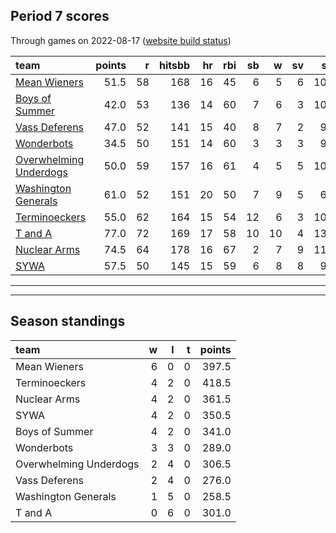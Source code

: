 

## Period 7 scores

Through games on 2022-08-17 ([website build status](https://github.com/brian-bot/pl-site/actions))


|team                                              | points|  r| hitsbb| hr| rbi| sb|  w| sv|  so|   era|  whip|
|:-------------------------------------------------|------:|--:|------:|--:|---:|--:|--:|--:|---:|-----:|-----:|
|[Mean Wieners](./meanwieners)                     |   51.5| 58|    168| 16|  45|  6|  5|  6| 100| 3.560| 1.176|
|[Boys of Summer](./boysofsummer)                  |   42.0| 53|    136| 14|  60|  7|  6|  3| 108| 3.621| 1.181|
|[Vass Deferens](./vassdeferens)                   |   47.0| 52|    141| 15|  40|  8|  7|  2|  97| 2.671| 1.007|
|[Wonderbots](./wonderbots)                        |   34.5| 50|    151| 14|  60|  3|  3|  3|  96| 3.569| 1.047|
|[Overwhelming Underdogs](./overwhelmingunderdogs) |   50.0| 59|    157| 16|  61|  4|  5|  5| 107| 4.374| 1.336|
|[Washington Generals](./washingtongenerals)       |   61.0| 52|    151| 20|  50|  7|  9|  5|  62| 1.738| 1.054|
|[Terminoeckers](./terminoeckers)                  |   55.0| 62|    164| 15|  54| 12|  6|  3| 100| 3.011| 1.295|
|[T and A](./tanda)                                |   77.0| 72|    169| 17|  58| 10| 10|  4| 134| 3.223| 1.162|
|[Nuclear Arms](./nucleararms)                     |   74.5| 64|    178| 16|  67|  2|  7|  9| 116| 3.017| 1.123|
|[SYWA](./sywa)                                    |   57.5| 50|    145| 15|  59|  6|  8|  8|  96| 2.265| 0.997|

* * *
* * *

## Season standings


|team                   |  w|  l|  t| points|
|:----------------------|--:|--:|--:|------:|
|Mean Wieners           |  6|  0|  0|  397.5|
|Terminoeckers          |  4|  2|  0|  418.5|
|Nuclear Arms           |  4|  2|  0|  361.5|
|SYWA                   |  4|  2|  0|  350.5|
|Boys of Summer         |  4|  2|  0|  341.0|
|Wonderbots             |  3|  3|  0|  289.0|
|Overwhelming Underdogs |  2|  4|  0|  306.5|
|Vass Deferens          |  2|  4|  0|  276.0|
|Washington Generals    |  1|  5|  0|  258.5|
|T and A                |  0|  6|  0|  301.0|


